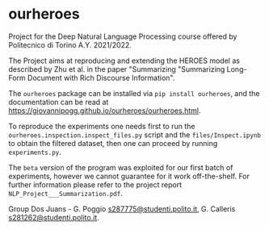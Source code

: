 # ourheroes
Project for the Deep Natural Language Processing course offered by Politecnico di Torino A.Y. 2021/2022.

The Project aims at reproducing and extending the HEROES model as described by Zhu et al. in the paper "Summarizing 
"Summarizing Long-Form Document with Rich Discourse Information".

The `ourheroes` package can be installed via `pip install ourheroes`, and the documentation can be read at https://giovannipogg.github.io/ourheroes/ourheroes.html.

To reproduce the experiments one needs first to run the `ourheroes.inspection.inspect_files.py` script and the `files/Inspect.ipynb` to obtain the filtered dataset, then one can proceed by running `experiments.py`.

The `beta` version of the program was exploited for our first batch of experiments, however we cannot guarantee for it work off-the-shelf. For further information please refer to the project report `NLP_Project___Summarization.pdf`.

Group Dos Juans - G. Poggio s287775@studenti.polito.it, G. Calleris s281262@studenti.polito.it.
